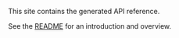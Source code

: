This site contains the generated API reference.

See the [README](https://github.com/thingts/timing#readme) for an introduction and overview.

